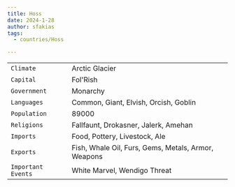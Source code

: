 ```yaml
---
title: Hoss
date: 2024-1-28
author: sfakias
tags:
  - countries/Hoss

---
```

| | |
| --- | --- |
| `Climate` | Arctic Glacier |
| `Capital` | Fol'Rish |
| `Government` | Monarchy |
| `Languages` | Common, Giant, Elvish, Orcish, Goblin |
| `Population` | 89000 |
| `Religions` | Fallfaunt, Drokasner, Jalerk, Amehan |
| `Imports` | Food, Pottery, Livestock, Ale |
| `Exports` | Fish, Whale Oil, Furs, Gems, Metals, Armor, Weapons |
| `Important Events` | White Marvel, Wendigo Threat |
